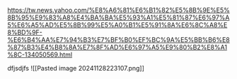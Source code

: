 https://tw.news.yahoo.com/%E8%A6%81%E6%B1%82%E5%8B%9E%E5%8B%95%E9%83%A8%E4%BA%BA%E5%93%A1%E5%81%87%E6%97%A5%E6%A5%AD%E5%8B%99%E5%A0%B1%E5%91%8A%E6%8C%A8%E8%BD%9F-%E6%B4%AA%E7%94%B3%E7%BF%B0%EF%BC%9A%E5%BB%B6%E8%87%B3%E4%B8%8A%E7%8F%AD%E6%97%A5%E9%80%B2%E8%A1%8C-134050569.html


dfjsdjfs
![[Pasted image 20241128223107.png]]
